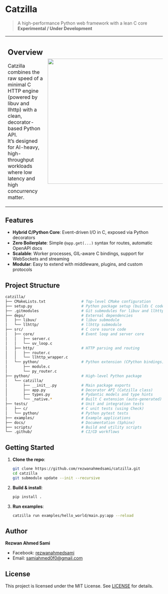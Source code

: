 # Catzilla

> A high-performance Python web framework with a lean C core  
> **Experimental / Under Development**

<table>
<tr>
<td>

## Overview

Catzilla combines the raw speed of a minimal C HTTP engine (powered by libuv and llhttp) with a clean, decorator-based Python API.  
It’s designed for AI-heavy, high-throughput workloads where low latency and high concurrency matter.

</td>
<td><img src="https://raw.githubusercontent.com/rezwanahmedsami/catzilla/main/logo.png" width="400"/></td>
</tr>
</table>


## Features

- **Hybrid C/Python Core**: Event-driven I/O in C, exposed via Python decorators  
- **Zero Boilerplate**: Simple `@app.get(...)` syntax for routes, automatic OpenAPI docs  
- **Scalable**: Worker processes, GIL-aware C bindings, support for WebSockets and streaming  
- **Modular**: Easy to extend with middleware, plugins, and custom protocols

## Project Structure

```bash
catzilla/
├── CMakeLists.txt                # Top-level CMake configuration
├── setup.py                      # Python package setup (builds C code via CMake)
├── .gitmodules                   # Git submodules for libuv and llhttp
├── deps/                         # External dependencies
│   ├── libuv/                    # libuv submodule
│   └── llhttp/                   # llhttp submodule
├── src/                          # C core source code
│   ├── core/                     # Event loop and server core
│   │   ├── server.c
│   │   └── uv_loop.c
│   ├── http/                     # HTTP parsing and routing
│   │   ├── router.c
│   │   └── llhttp_wrapper.c
│   └── python/                   # Python extension (CPython bindings)
│       ├── module.c
│       └── py_router.c
├── python/                       # High-level Python package
│   └── catzilla/
│       ├── __init__.py           # Main package exports
│       ├── app.py                # Decorator API (Catzilla class)
│       ├── types.py              # Pydantic models and type hints
│       └── _native.*             # Built C extension (auto-generated)
├── tests/                        # Unit and integration tests
│   ├── c/                        # C unit tests (using Check)
│   └── python/                   # Python pytest tests
├── examples/                     # Example applications
├── docs/                         # Documentation (Sphinx)
├── scripts/                      # Build and utility scripts
└── .github/                      # CI/CD workflows
````

## Getting Started

1. **Clone the repo**:

   ```bash
   git clone https://github.com/rezwanahmedsami/catzilla.git
   cd catzilla
   git submodule update --init --recursive
   ```

2. **Build & install**:

   ```bash
   pip install .
   ```

3. **Run examples**:

   ```bash
   catzilla run examples/hello_world/main.py:app --reload
   ```

## Author

**Rezwan Ahmed Sami**

* Facebook: [rezwanahmedsami](https://www.facebook.com/rezwanahmedsami)
* Email: [samiahmed0f0@gmail.com](mailto:samiahmed0f0@gmail.com)

## License

This project is licensed under the MIT License. See [LICENSE](LICENSE) for details.